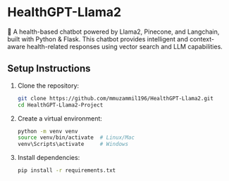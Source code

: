# HealthGPT-Llama2
🚀 A health-based chatbot powered by Llama2, Pinecone, and Langchain, built with Python &amp; Flask. This chatbot provides intelligent and context-aware health-related responses using vector search and LLM capabilities.


## Setup Instructions
1. Clone the repository:
   ```bash
   git clone https://github.com/mmuzammil196/HealthGPT-Llama2.git
   cd HealthGPT-Llama2-Project
   ```


2. Create a virtual environment:
   ```bash
   python -m venv venv
   source venv/bin/activate  # Linux/Mac
   venv\Scripts\activate     # Windows
   ```


3. Install dependencies:
   ```bash
   pip install -r requirements.txt
   ```